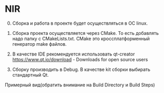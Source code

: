 ﻿# NIR
0) Сборка и работа в проекте будет осуществляться в ОС linux.

1) Сборка проекта осуществляется через CMake. То есть добавлять надо папку с CMakeLists.txt. CMake это кроссплатформенный генератор make файлов.

2) В качестве IDE рекомендуется использовать qt-creator
https://www.qt.io/download - Downloads for open source users

3) Сборку производить в Debug. 
В качестве kit сборки выбирать стандартный Qt.

Примерный вид(обратить внимание на Build Directory и Build Steps)

 
 
